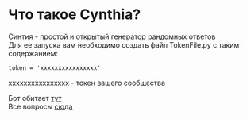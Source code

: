 Что такое Cynthia?
========================

Синтия - простой и открытый генератор рандомных ответов  
Для ее запуска вам необходимо создать файл TokenFile.py с таким содержанием:

    token = 'xxxxxxxxxxxxxxxx'

xxxxxxxxxxxxxxxx - токен вашего сообщества


Бот обитает [тут](https://vk.com/cynthiavkbot)  
Все вопросы [сюда](https://vk.com/aginsquash)